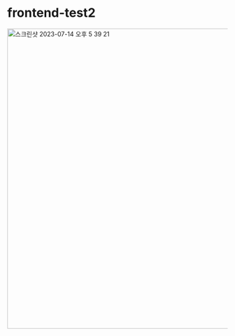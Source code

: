 # frontend-test2
<img width="686" alt="스크린샷 2023-07-14 오후 5 39 21" src="https://github.com/hasuhwan/frontend-test2/assets/107896191/3b1c88c7-877b-4f5b-8022-fa792d90de57">
